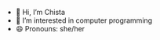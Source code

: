 - 👋 Hi, I’m Chista
- 👀 I’m interested in computer programming
- 😄 Pronouns: she/her

<!---
chistauntamd/chistauntamd is a ✨ special ✨ repository because its `README.md` (this file) appears on your GitHub profile.
You can click the Preview link to take a look at your changes.
--->

